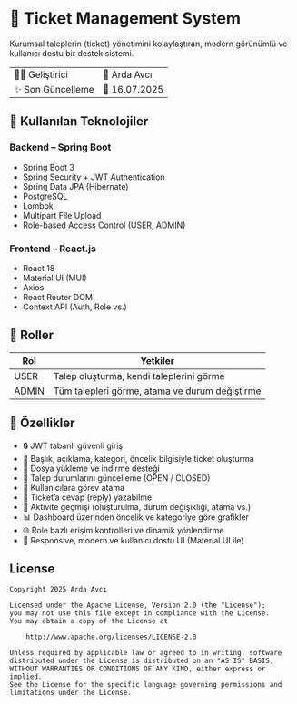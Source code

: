 # 🎫 Ticket Management System

Kurumsal taleplerin (ticket) yönetimini kolaylaştıran, modern görünümlü ve kullanıcı dostu bir destek sistemi.

|                   |               |
|-------------------|---------------|
| 👨‍💻 Geliştirici | 🤵 Arda Avcı  |
| ✨ Son Güncelleme  | 📅 16.07.2025 |

## 🔧 Kullanılan Teknolojiler

### Backend – Spring Boot
- Spring Boot 3
- Spring Security + JWT Authentication
- Spring Data JPA (Hibernate)
- PostgreSQL
- Lombok
- Multipart File Upload
- Role-based Access Control (USER, ADMIN)

### Frontend – React.js
- React 18
- Material UI (MUI)
- Axios
- React Router DOM
- Context API (Auth, Role vs.)

## 🔐 Roller

| Rol    | Yetkiler                                       |
|--------|------------------------------------------------|
| USER   | Talep oluşturma, kendi taleplerini görme       |
| ADMIN  | Tüm talepleri görme, atama ve durum değiştirme |

## 🎯 Özellikler

- 🔒 JWT tabanlı güvenli giriş
- 📝 Başlık, açıklama, kategori, öncelik bilgisiyle ticket oluşturma
- 📎 Dosya yükleme ve indirme desteği
- 📂 Talep durumlarını güncelleme (OPEN / CLOSED)
- 👤 Kullanıcılara görev atama
- 💬 Ticket’a cevap (reply) yazabilme
- 🧾 Aktivite geçmişi (oluşturulma, durum değişikliği, atama vs.)
- 📊 Dashboard üzerinden öncelik ve kategoriye göre grafikler
- 🌐 Role bazlı erişim kontrolleri ve dinamik yönlendirme
- 🎨 Responsive, modern ve kullanıcı dostu UI (Material UI ile)


##  License

```
Copyright 2025 Arda Avcı

Licensed under the Apache License, Version 2.0 (the "License");
you may not use this file except in compliance with the License.
You may obtain a copy of the License at

    http://www.apache.org/licenses/LICENSE-2.0

Unless required by applicable law or agreed to in writing, software
distributed under the License is distributed on an "AS IS" BASIS,
WITHOUT WARRANTIES OR CONDITIONS OF ANY KIND, either express or implied.
See the License for the specific language governing permissions and
limitations under the License.
```
